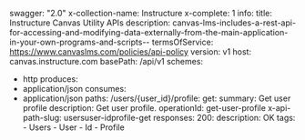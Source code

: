 swagger: "2.0"
x-collection-name: Instructure
x-complete: 1
info:
  title: Instructure Canvas Utility APIs
  description: canvas-lms-includes-a-rest-api-for-accessing-and-modifying-data-externally-from-the-main-application-in-your-own-programs-and-scripts--
  termsOfService: https://www.canvaslms.com/policies/api-policy
  version: v1
host: canvas.instructure.com
basePath: /api/v1
schemes:
- http
produces:
- application/json
consumes:
- application/json
paths:
  /users/{user_id}/profile:
    get:
      summary: Get user profile
      description: Get user profile.
      operationId: get-user-profile
      x-api-path-slug: usersuser-idprofile-get
      responses:
        200:
          description: OK
      tags:
      - Users
      - User
      - Id
      - Profile